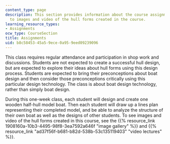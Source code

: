 ```yaml
---
content_type: page
description: This section provides information about the course assignments and links
  to images and video of the hull forms created in the course.
learning_resource_types:
- Assignments
ocw_type: CourseSection
title: Assignments
uid: b8c58453-45a5-9ece-0a95-9eed09239096
---
```


This class requires regular attendance and participation in shop work and discussions. Students are not expected to create a successful hull design, but are expected to explore their ideas about hull forms using this design process. Students are expected to bring their preconceptions about boat design and then consider those preconceptions critically using this particular design technology. The class is about boat design technology, rather than simply boat design.

During this one-week class, each student will design and create one wooden half-hull model boat. Then each student will draw up a lines plan representing their completed model, and be able to analyze the structure of their own boat as well as the designs of other students. To see images and video of the hull forms created in this course, see the {{% resource_link 1908160a-10b3-4495-98f8-3ea7592a646f "image gallery" %}} and {{% resource_link "ad37f56f-b681-b82d-538b-53c135119403" "video lectures" %}}.